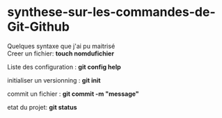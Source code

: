 # synthese-sur-les-commandes-de-Git-Github

Quelques syntaxe que j'ai pu maitrisé    
Creer un fichier: **touch nomdufichier**

Liste des configuration : **git config help**

initialiser un versionning : **git init**

commit un fichier : **git commit -m "message"**

etat du projet: **git status**

